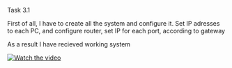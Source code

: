 Task 3.1


First of all, I have to create all the system and configure it. 
Set IP adresses to each PC, and configure router, set IP for each port, according to gateway

As a result I have recieved working system



[![Watch the video](https://user-images.githubusercontent.com/58468159/70851998-e396c480-1ea4-11ea-9c95-c045c7e1c95a.jpg)](https://youtu.be/oaZGB6XUNE0)



